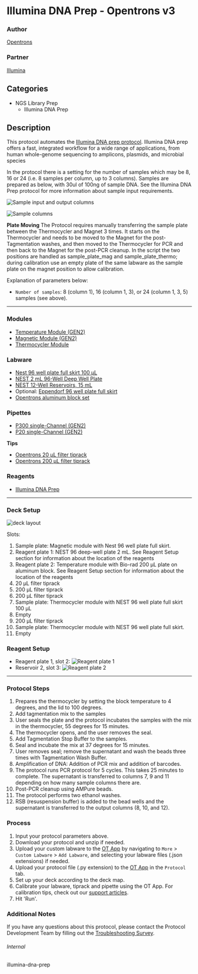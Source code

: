 # Illumina DNA Prep - Opentrons v3
### Author
[Opentrons](https://opentrons.com/)

### Partner
[Illumina](https://www.illumina.com/)

## Categories
* NGS Library Prep
  * Illumina DNA Prep

## Description
This protocol automates the [Illumina DNA prep protocol](https://support.illumina.com/content/dam/illumina-support/documents/documentation/chemistry_documentation/illumina_prep/illumina-dna-prep-reference-guide-1000000025416-09.pdf). Illumina DNA prep offers a fast, integrated workflow for a wide range of applications, from human whole-genome sequencing to amplicons, plasmids, and microbial species

In the protocol there is a setting for the number of samples which may be 8, 16 or 24 (i.e. 8 samples per column, up to 3 columns).  Samples are prepared as below, with 30ul of 100ng of sample DNA.  See the Illumina DNA Prep protocol for more information about sample input requirements.

![Sample input and output columns](https://opentrons-protocol-library-website.s3.amazonaws.com/custom-README-images/sci-illumina-dna-prep/v3/samples_output.jpg)

![Sample columns](https://opentrons-protocol-library-website.s3.amazonaws.com/custom-README-images/sci-illumina-dna-prep/v3/sample_setup.jpg)

**Plate Moving**
The Protocol requires manually transferring the sample plate between the Thermocycler and Magnet 3 times.  It starts on the Thermocycler and needs to be moved to the Magnet for the post-Tagmentation washes, and then moved to the Thermocycler for PCR and then back to the Magnet for the post-PCR cleanup.  In the script the two positions are handled as sample_plate_mag and sample_plate_thermo; during calibration use an empty plate of the same labware as the sample plate on the magnet position to allow calibration.


Explanation of parameters below:
* `Number of samples`: 8 (column 1), 16 (column 1, 3), or 24 (column 1, 3, 5) samples (see above).

---

### Modules
* [Temperature Module (GEN2)](https://shop.opentrons.com/collections/hardware-modules/products/tempdeck)
* [Magnetic Module (GEN2)](https://shop.opentrons.com/collections/hardware-modules/products/magdeck)
* [Thermocycler Module](https://shop.opentrons.com/collections/hardware-modules/products/thermocycler-module)

### Labware
* [Nest 96 well plate full skirt 100 µL](https://shop.opentrons.com/nest-0-1-ml-96-well-pcr-plate-full-skirt/)
* [NEST 2 mL 96-Well Deep Well Plate](https://shop.opentrons.com/nest-2-ml-96-well-deep-well-plate-v-bottom/)
* [NEST 12-Well Reservoirs, 15 mL](https://shop.opentrons.com/nest-12-well-reservoirs-15-ml/)
* Optional: [Eppendorf 96 well plate full skirt](https://online-shop.eppendorf.us/US-en/Laboratory-Consumables-44512/Plates-44516/Eppendorf-twin.tec-PCR-Plates-PF-8180.html?_gl=1*1gk1ehp*#Accessory)
* [Opentrons aluminum block set](https://shop.opentrons.com/aluminum-block-set/)

### Pipettes
* [P300 single-Channel (GEN2)](https://shop.opentrons.com/single-channel-electronic-pipette-p20/)
* [P20 single-Channel (GEN2)](https://shop.opentrons.com/single-channel-electronic-pipette-p20/)

**Tips**
* [Opentrons 20 µL filter tiprack](https://shop.opentrons.com/opentrons-20ul-filter-tips/)
* [Opentrons 200 µL filter tiprack](https://shop.opentrons.com/opentrons-200ul-filter-tips/)

### Reagents
* [Illumina DNA Prep](https://www.illumina.com/products/by-type/sequencing-kits/library-prep-kits/nextera-dna-flex.html)

---

### Deck Setup
![deck layout](https://opentrons-protocol-library-website.s3.amazonaws.com/custom-README-images/sci-illumina-dna-prep/v3/deck.jpg)

Slots:
1. Sample plate: Magnetic module with  Nest 96 well plate full skirt.
2. Reagent plate 1: NEST 96 deep-well plate 2 mL. See Reagent Setup section for information about the location of the reagents
3. Reagent plate 2: Temperature module with Bio-rad 200 µL plate on aluminum block. See Reagent Setup section for information about the location of the reagents
4. 20 µL filter tiprack
5. 200 µL filter tiprack
6. 200 µL filter tiprack
7. Sample plate: Thermocycler module with NEST 96 well plate full skirt 100 µL
8. Empty
9. 200 µL filter tiprack
10. Sample plate: Thermocycler module with NEST 96 well plate full skirt.
11. Empty

### Reagent Setup
* Reagent plate 1, slot 2:
![Reagent plate 1](https://opentrons-protocol-library-website.s3.amazonaws.com/custom-README-images/sci-illumina-dna-prep/v3/reagent_plate1.jpg)
* Reservoir 2, slot 3:
![Reagent plate 2](https://opentrons-protocol-library-website.s3.amazonaws.com/custom-README-images/sci-illumina-dna-prep/v3/reagent_plate2.jpg)

---

### Protocol Steps
1. Prepares the thermocycler by setting the block temperature to 4 degrees, and the lid to 100 degrees.
2. Add tagmentation mix to the samples
3. User seals the plate and the protocol incubates the samples with the mix in the thermocycler, 55 degrees for 15 minutes.
4. The thermocycler opens, and the user removes the seal.
5. Add Tagmentation Stop Buffer to the samples.
6. Seal and incubate the mix at 37 degrees for 15 minutes.
7. User removes seal; remove the supernatant and wash the beads three times with Tagmentation Wash Buffer.
8. Amplification of DNA: Addition of PCR mix and addition of barcodes.
9. The protocol runs PCR protocol for 5 cycles. This takes 25 minutes to complete. The supernatant is transferred to columns 7, 9 and 11 depending on how many sample columns there are.
10. Post-PCR cleanup using AMPure beads.
11. The protocol performs two ethanol washes.
12. RSB (resuspension buffer) is added to the bead wells and the supernatant is transferred to the output columns (8, 10, and 12).

### Process
1. Input your protocol parameters above.
2. Download your protocol and unzip if needed.
3. Upload your custom labware to the [OT App](https://opentrons.com/ot-app) by navigating to `More` > `Custom Labware` > `Add Labware`, and selecting your labware files (.json extensions) if needed.
4. Upload your protocol file (.py extension) to the [OT App](https://opentrons.com/ot-app) in the `Protocol` tab.
5. Set up your deck according to the deck map.
6. Calibrate your labware, tiprack and pipette using the OT App. For calibration tips, check out our [support articles](https://support.opentrons.com/en/collections/1559720-guide-for-getting-started-with-the-ot-2).
7. Hit 'Run'.

### Additional Notes
If you have any questions about this protocol, please contact the Protocol Development Team by filling out the [Troubleshooting Survey](https://protocol-troubleshooting.paperform.co/).

###### Internal
illumina-dna-prep
